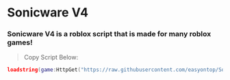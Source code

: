 # Sonicware V4
### Sonicware V4 is a roblox script that is made for many roblox games!

> Copy Script Below:
```lua
loadstring(game:HttpGet("https://raw.githubusercontent.com/easyontop/Sonicware/main/Execute.lua"))()
```
